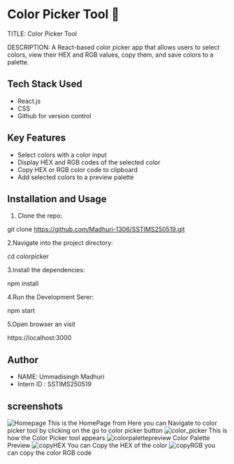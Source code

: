 # Color Picker Tool 🎨
TITLE: Color Picker Tool

DESCRIPTION:
A React-based color picker app that allows users to select colors, view their HEX and RGB values, copy them, and save colors to a palette.

## Tech Stack Used

- React.js
- CSS
- Github for version control

## Key Features

- Select colors with a color input
- Display HEX and RGB codes of the selected color
- Copy HEX or RGB color code to clipboard
- Add selected colors to a preview palette

## Installation and Usage

1. Clone the repo:

git clone https://github.com/Madhuri-1306/SSTIMS250519.git

2.Navigate into the project directory:

cd colorpicker

3.Install the dependencies:

npm install

4.Run the Development Serer:

npm start

5.Open browser an visit

https://localhost:3000

## Author

- NAME: Ummadisingh Madhuri
- Intern ID : SSTIMS250519

## screenshots
![Homepage](https://github.com/user-attachments/assets/5fb38e6e-ebcb-41b6-aa35-b91542ef3d7a)
 This is the HomePage from Here you can Navigate  to color picker tool by clicking on the go to color picker button
![color_picker](https://github.com/user-attachments/assets/9294abd0-ec0d-41c1-a9d3-dc6998f14d97)
 This is how the Color Picker tool appears
![colorpalettepreview](https://github.com/user-attachments/assets/ef611378-4ea1-4f5a-a361-364e5dc0513e)
Color Palette Preview
![copyHEX](https://github.com/user-attachments/assets/9e1e7ddd-069c-4e10-ac59-170d66d36e2c)
You can Copy the HEX of the color
![copyRGB](https://github.com/user-attachments/assets/4fa35ee6-79d7-49e5-9d8c-da3a085895e0)
you can copy the color RGB code
